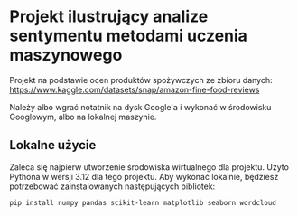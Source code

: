 # Projekt ilustrujący analize sentymentu metodami uczenia maszynowego
Projekt na podstawie ocen produktów spożywczych ze zbioru danych: https://www.kaggle.com/datasets/snap/amazon-fine-food-reviews

Należy albo wgrać notatnik na dysk Google'a i wykonać w środowisku Googlowym, albo na lokalnej maszynie.
## Lokalne użycie
Zaleca się najpierw utworzenie środowiska wirtualnego dla projektu.
Użyto Pythona w wersji 3.12 dla tego projektu.
Aby wykonać lokalnie, będziesz potrzebować zainstalowanych następujących bibliotek:
```
pip install numpy pandas scikit-learn matplotlib seaborn wordcloud
```